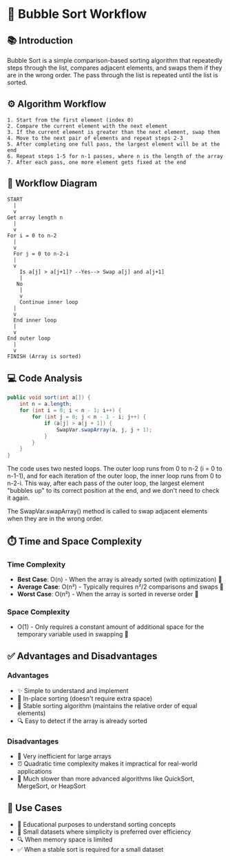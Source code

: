 # 🫧 Bubble Sort Workflow

## 📚 Introduction
Bubble Sort is a simple comparison-based sorting algorithm that repeatedly steps through the list, compares adjacent elements, and swaps them if they are in the wrong order. The pass through the list is repeated until the list is sorted.

## ⚙️ Algorithm Workflow

```
1. Start from the first element (index 0)
2. Compare the current element with the next element
3. If the current element is greater than the next element, swap them
4. Move to the next pair of elements and repeat steps 2-3
5. After completing one full pass, the largest element will be at the end
6. Repeat steps 1-5 for n-1 passes, where n is the length of the array
7. After each pass, one more element gets fixed at the end
```

## 🔄 Workflow Diagram

```
START
  |
  v
Get array length n
  |
  v
For i = 0 to n-2
  |
  v
  For j = 0 to n-2-i
  |
  v
    Is a[j] > a[j+1]? --Yes--> Swap a[j] and a[j+1]
    |
   No
    |
    v
    Continue inner loop
  |
  v
  End inner loop
  |
  v
End outer loop
  |
  v
FINISH (Array is sorted)
```

## 💻 Code Analysis

```java
public void sort(int a[]) {
    int n = a.length;
    for (int i = 0; i < n - 1; i++) {
        for (int j = 0; j < n - 1 - i; j++) {
            if (a[j] > a[j + 1]) {
                SwapVar.swapArray(a, j, j + 1);
            }
        }
    }
}
```

The code uses two nested loops. The outer loop runs from 0 to n-2 (i = 0 to n-1-1), and for each iteration of the outer loop, the inner loop runs from 0 to n-2-i. This way, after each pass of the outer loop, the largest element "bubbles up" to its correct position at the end, and we don't need to check it again.

The SwapVar.swapArray() method is called to swap adjacent elements when they are in the wrong order.

## ⏱️ Time and Space Complexity

### Time Complexity
- **Best Case**: O(n) - When the array is already sorted (with optimization) 🚀
- **Average Case**: O(n²) - Typically requires n²/2 comparisons and swaps 🏃
- **Worst Case**: O(n²) - When the array is sorted in reverse order 🐢

### Space Complexity
- O(1) - Only requires a constant amount of additional space for the temporary variable used in swapping 🧠

## ✅ Advantages and Disadvantages

### Advantages
- ✨ Simple to understand and implement
- 🔄 In-place sorting (doesn't require extra space)
- 🧮 Stable sorting algorithm (maintains the relative order of equal elements)
- 🔍 Easy to detect if the array is already sorted

### Disadvantages
- 📏 Very inefficient for large arrays
- ⏰ Quadratic time complexity makes it impractical for real-world applications
- 🐌 Much slower than more advanced algorithms like QuickSort, MergeSort, or HeapSort

## 🎯 Use Cases
- 🧩 Educational purposes to understand sorting concepts
- 💯 Small datasets where simplicity is preferred over efficiency
- 🔍 When memory space is limited
- ✅ When a stable sort is required for a small dataset

